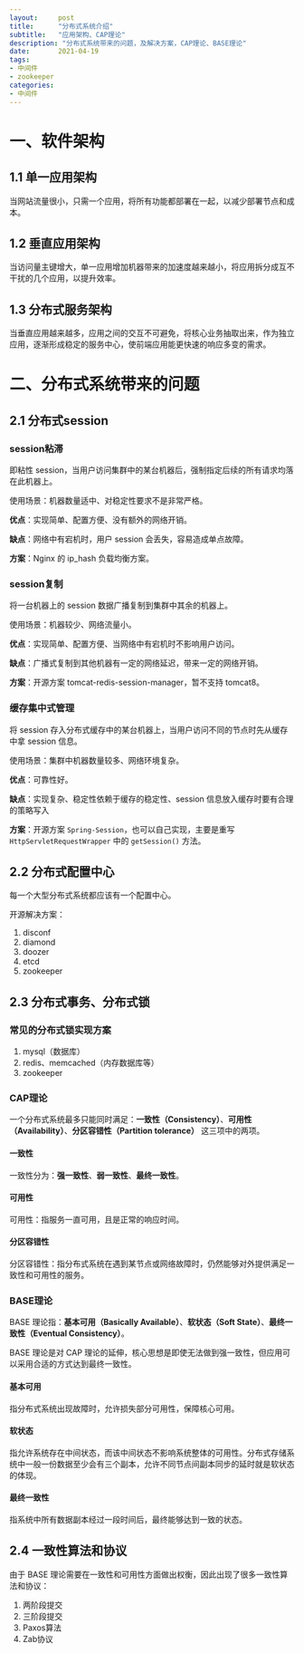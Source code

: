 ```yaml
---
layout:     post 
title:      "分布式系统介绍"
subtitle:   "应用架构、CAP理论"
description: "分布式系统带来的问题，及解决方案，CAP理论、BASE理论"
date:       2021-04-19
tags:
- 中间件
- zookeeper
categories:
- 中间件
---
```


# 一、软件架构

## 1.1 单一应用架构

当网站流量很小，只需一个应用，将所有功能都部署在一起，以减少部署节点和成本。

## 1.2 垂直应用架构

当访问量主键增大，单一应用增加机器带来的加速度越来越小，将应用拆分成互不干扰的几个应用，以提升效率。

## 1.3 分布式服务架构

当垂直应用越来越多，应用之间的交互不可避免，将核心业务抽取出来，作为独立应用，逐渐形成稳定的服务中心，使前端应用能更快速的响应多变的需求。

# 二、分布式系统带来的问题

## 2.1 分布式session

### session粘滞

即粘性 session，当用户访问集群中的某台机器后，强制指定后续的所有请求均落在此机器上。

使用场景：机器数量适中、对稳定性要求不是非常严格。

**优点**：实现简单、配置方便、没有额外的网络开销。

**缺点**：网络中有宕机时，用户 session 会丢失，容易造成单点故障。

**方案**：Nginx 的 ip_hash 负载均衡方案。

### session复制

将一台机器上的 session 数据广播复制到集群中其余的机器上。

使用场景：机器较少、网络流量小。

**优点**：实现简单、配置方便、当网络中有宕机时不影响用户访问。

**缺点**：广播式复制到其他机器有一定的网络延迟，带来一定的网络开销。

**方案**：开源方案 tomcat-redis-session-manager，暂不支持 tomcat8。

### 缓存集中式管理

将 session 存入分布式缓存中的某台机器上，当用户访问不同的节点时先从缓存中拿 session 信息。

使用场景：集群中机器数量较多、网络环境复杂。

**优点**：可靠性好。

**缺点**：实现复杂、稳定性依赖于缓存的稳定性、session 信息放入缓存时要有合理的策略写入

**方案**：开源方案 `Spring-Session`，也可以自己实现，主要是重写 `HttpServletRequestWrapper` 中的 `getSession()` 方法。

## 2.2 分布式配置中心

每一个大型分布式系统都应该有一个配置中心。

开源解决方案：
1. disconf
2. diamond
3. doozer
4. etcd
5. zookeeper

## 2.3 分布式事务、分布式锁

### 常见的分布式锁实现方案

1. mysql（数据库）
2. redis、memcached（内存数据库等）
3. zookeeper

### CAP理论

一个分布式系统最多只能同时满足：**一致性（Consistency）**、**可用性（Availability）**、**分区容错性（Partition tolerance）** 这三项中的两项。

#### 一致性

一致性分为：**强一致性**、**弱一致性**、**最终一致性**。

#### 可用性

可用性：指服务一直可用，且是正常的响应时间。

#### 分区容错性

分区容错性：指分布式系统在遇到某节点或网络故障时，仍然能够对外提供满足一致性和可用性的服务。


### BASE理论

BASE 理论指：**基本可用（Basically Available）**、**软状态（Soft State）**、**最终一致性（Eventual Consistency）**。

BASE 理论是对 CAP 理论的延伸，核心思想是即使无法做到强一致性，但应用可以采用合适的方式达到最终一致性。

#### 基本可用

指分布式系统出现故障时，允许损失部分可用性，保障核心可用。

#### 软状态

指允许系统存在中间状态，而该中间状态不影响系统整体的可用性。分布式存储系统中一般一份数据至少会有三个副本，允许不同节点间副本同步的延时就是软状态的体现。

#### 最终一致性

指系统中所有数据副本经过一段时间后，最终能够达到一致的状态。

## 2.4 一致性算法和协议

由于 BASE 理论需要在一致性和可用性方面做出权衡，因此出现了很多一致性算法和协议：

1. 两阶段提交
2. 三阶段提交
3. Paxos算法
4. Zab协议


